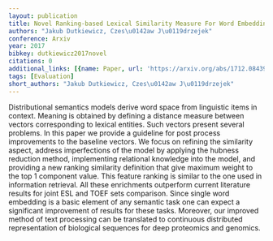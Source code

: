 ```yaml
---
layout: publication
title: Novel Ranking-based Lexical Similarity Measure For Word Embedding
authors: "Jakub Dutkiewicz, Czes\u0142aw J\u0119drzejek"
conference: Arxiv
year: 2017
bibkey: dutkiewicz2017novel
citations: 0
additional_links: [{name: Paper, url: 'https://arxiv.org/abs/1712.08439'}]
tags: [Evaluation]
short_authors: "Jakub Dutkiewicz, Czes\u0142aw J\u0119drzejek"
---
```

Distributional semantics models derive word space from linguistic items in
context. Meaning is obtained by defining a distance measure between vectors
corresponding to lexical entities. Such vectors present several problems. In
this paper we provide a guideline for post process improvements to the baseline
vectors. We focus on refining the similarity aspect, address imperfections of
the model by applying the hubness reduction method, implementing relational
knowledge into the model, and providing a new ranking similarity definition
that give maximum weight to the top 1 component value. This feature ranking is
similar to the one used in information retrieval. All these enrichments
outperform current literature results for joint ESL and TOEF sets comparison.
Since single word embedding is a basic element of any semantic task one can
expect a significant improvement of results for these tasks. Moreover, our
improved method of text processing can be translated to continuous distributed
representation of biological sequences for deep proteomics and genomics.